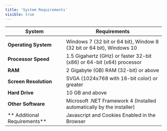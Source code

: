 ```yaml
---
title: 'System Requirements'
visible: true
---
```


| **System**  | **Requirements** |
| ------------- | ------------- |
|  |  |
| **Operating System**  | Windows 7 (32 bit or 64 bit), Window  8 (32 bit or 64 bit), Windows 10 |
| **Processor Speed**  | 1.5 Gigahertz (GHz) or faster 32-bit (x86) or 64-bit (x64) processor |
| **RAM**  | 2 Gigabyte (GB) RAM (32-bit) or above|
| **Screen Resolution**  | SVGA (1024x768 with 16-bit color) or greater |
| **Hard Drive**  | 10 GB and above  |
| **Other Software**  | Microsoft .NET Framework 4 (Installed automatically by the installer) |
|** Additional Requirements**  | Javascript and Cookies Enabled in the Browser |
